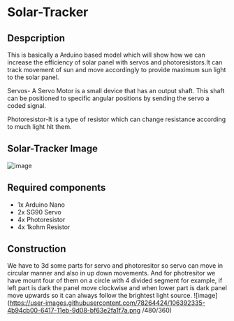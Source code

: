 # Solar-Tracker
## Despcription
This is basically a Arduino based model which will show how we can increase the efficiency of solar panel with servos and photoresistors.It can track movement of sun and move accordingly to provide maximum sun light to the solar panel.

Servos- A Servo Motor is a small device that has an output shaft. This shaft can be positioned to specific angular positions by sending the servo a coded signal.

Photoresistor-It is a type of resistor which can change resistance according to much light hit them.

## Solar-Tracker Image
![image](https://user-images.githubusercontent.com/78264424/106390256-7843e500-640d-11eb-90bd-7aa0e7237f62.png)

## Required components 
- 1x Arduino Nano
- 2x SG90 Servo
- 4x Photoresistor
- 4x 1kohm Resistor
## Construction 
We have to 3d some parts for servo and photoresitor so servo can move in circular manner and also in up down movements.
And for photresitor we have mount four of them  on a circle with 4 divided segment for example, if left part is dark the panel move clockwise and when lower part is dark panel move upwards so it can always follow the brightest light source.
![image](https://user-images.githubusercontent.com/78264424/106392335-4b94cb00-6417-11eb-9d08-bf63e2fa1f7a.png /480/360)


